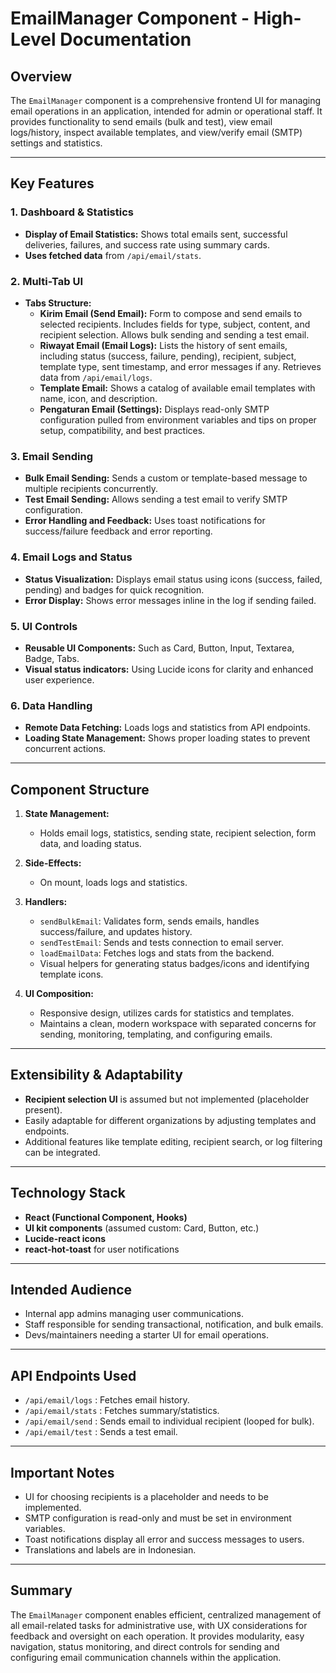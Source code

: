 # EmailManager Component - High-Level Documentation

## Overview

The `EmailManager` component is a comprehensive frontend UI for managing email operations in an application, intended for admin or operational staff. It provides functionality to send emails (bulk and test), view email logs/history, inspect available templates, and view/verify email (SMTP) settings and statistics.

---

## Key Features

### 1. Dashboard & Statistics

- **Display of Email Statistics:** Shows total emails sent, successful deliveries, failures, and success rate using summary cards.
- **Uses fetched data** from `/api/email/stats`.

### 2. Multi-Tab UI

- **Tabs Structure:**
  - **Kirim Email (Send Email):** Form to compose and send emails to selected recipients. Includes fields for type, subject, content, and recipient selection. Allows bulk sending and sending a test email.
  - **Riwayat Email (Email Logs):** Lists the history of sent emails, including status (success, failure, pending), recipient, subject, template type, sent timestamp, and error messages if any. Retrieves data from `/api/email/logs`.
  - **Template Email:** Shows a catalog of available email templates with name, icon, and description.
  - **Pengaturan Email (Settings):** Displays read-only SMTP configuration pulled from environment variables and tips on proper setup, compatibility, and best practices.

### 3. Email Sending

- **Bulk Email Sending:** Sends a custom or template-based message to multiple recipients concurrently.
- **Test Email Sending:** Allows sending a test email to verify SMTP configuration.
- **Error Handling and Feedback:** Uses toast notifications for success/failure feedback and error reporting.

### 4. Email Logs and Status

- **Status Visualization:** Displays email status using icons (success, failed, pending) and badges for quick recognition.
- **Error Display:** Shows error messages inline in the log if sending failed.

### 5. UI Controls

- **Reusable UI Components:** Such as Card, Button, Input, Textarea, Badge, Tabs.
- **Visual status indicators:** Using Lucide icons for clarity and enhanced user experience.

### 6. Data Handling

- **Remote Data Fetching:** Loads logs and statistics from API endpoints.
- **Loading State Management:** Shows proper loading states to prevent concurrent actions.

---

## Component Structure

1. **State Management:**
   - Holds email logs, statistics, sending state, recipient selection, form data, and loading status.

2. **Side-Effects:**
   - On mount, loads logs and statistics.

3. **Handlers:**
   - `sendBulkEmail`: Validates form, sends emails, handles success/failure, and updates history.
   - `sendTestEmail`: Sends and tests connection to email server.
   - `loadEmailData`: Fetches logs and stats from the backend.
   - Visual helpers for generating status badges/icons and identifying template icons.

4. **UI Composition:**
   - Responsive design, utilizes cards for statistics and templates.
   - Maintains a clean, modern workspace with separated concerns for sending, monitoring, templating, and configuring emails.

---

## Extensibility & Adaptability

- **Recipient selection UI** is assumed but not implemented (placeholder present).
- Easily adaptable for different organizations by adjusting templates and endpoints.
- Additional features like template editing, recipient search, or log filtering can be integrated.

---

## Technology Stack

- **React (Functional Component, Hooks)**
- **UI kit components** (assumed custom: Card, Button, etc.)
- **Lucide-react icons**
- **react-hot-toast** for user notifications

---

## Intended Audience

- Internal app admins managing user communications.
- Staff responsible for sending transactional, notification, and bulk emails.
- Devs/maintainers needing a starter UI for email operations.

---

## API Endpoints Used

- `/api/email/logs` : Fetches email history.
- `/api/email/stats` : Fetches summary/statistics.
- `/api/email/send` : Sends email to individual recipient (looped for bulk).
- `/api/email/test` : Sends a test email.

---

## Important Notes

- UI for choosing recipients is a placeholder and needs to be implemented.
- SMTP configuration is read-only and must be set in environment variables.
- Toast notifications display all error and success messages to users.
- Translations and labels are in Indonesian.

---

## Summary

The `EmailManager` component enables efficient, centralized management of all email-related tasks for administrative use, with UX considerations for feedback and oversight on each operation. It provides modularity, easy navigation, status monitoring, and direct controls for sending and configuring email communication channels within the application.
